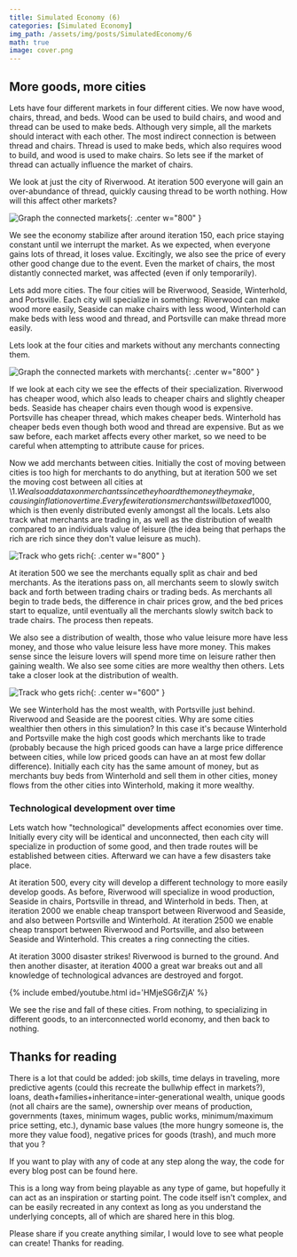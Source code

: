 ```yaml
---
title: Simulated Economy (6)
categories: [Simulated Economy]
img_path: /assets/img/posts/SimulatedEconomy/6
math: true
image: cover.png
---
```


## More goods, more cities
Lets have four different markets in four different cities. We now have wood, chairs, thread, and beds. Wood can be used to build chairs, and wood and thread can be used to make beds. Although very simple, all the markets should interact with each other. The most indirect connection is between thread and chairs. Thread is used to make beds, which also requires wood to build, and wood is used to make chairs. So lets see if the market of thread can actually influence the market of chairs.

We look at just the city of Riverwood. At iteration 500 everyone will gain an over-abundance of thread, quickly causing thread to be worth nothing. How will this affect other markets?

![Graph the connected markets](single.gif){: .center w="800" }

We see the economy stabilize after around iteration 150, each price staying constant until we interrupt the market. As we expected, when everyone gains lots of thread, it loses value. Excitingly, we also see the price of every other good change due to the event. Even the market of chairs, the most distantly connected market, was affected (even if only temporarily).

Lets add more cities. The four cities will be Riverwood, Seaside, Winterhold, and Portsville. Each city will specialize in something: Riverwood can make wood more easily, Seaside can make chairs with less wood, Winterhold can make beds with less wood and thread, and Portsville can make thread more easily. 

Lets look at the four cities and markets without any merchants connecting them.

![Graph the connected markets with merchants](no_merchants.gif){: .center w="800" }

If we look at each city we see the effects of their specialization. Riverwood has cheaper wood, which also leads to cheaper chairs and slightly cheaper beds. Seaside has cheaper chairs even though wood is expensive. Portsville has cheaper thread, which makes cheaper beds. Winterhold has cheaper beds even though both wood and thread are expensive. But as we saw before, each market affects every other market, so we need to be careful when attempting to attribute cause for prices.

Now we add merchants between cities. Initially the cost of moving between cities is too high for merchants to do anything, but at iteration 500 we set the moving cost between all cities at \\$1. We also add a tax on merchants since they hoard the money they make, causing inflation over time. Every few iterations merchants will be taxed %10 of the money they have over \\$1000, which is then evenly distributed evenly amongst all the locals. Lets also track what merchants are trading in, as well as the distribution of wealth compared to an individuals value of leisure (the idea being that perhaps the rich are rich since they don't value leisure as much).

![Track who gets rich](wealth_dist.gif){: .center w="800" }

At iteration 500 we see the merchants equally split as chair and bed merchants. As the iterations pass on, all merchants seem to slowly switch back and forth between trading chairs or trading beds. As merchants all begin to trade beds, the difference in chair prices grow, and the bed prices start to equalize, until eventually all the merchants slowly switch back to trade chairs. The process then repeats.

We also see a distribution of wealth, those who value leisure more have less money, and those who value leisure less have more money. This makes sense since the leisure lovers will spend more time on leisure rather then gaining wealth. We also see some cities are more wealthy then others. Lets take a closer look at the distribution of wealth.

![Track who gets rich](wealth.gif){: .center w="600" }

We see Winterhold has the most wealth, with Portsville just behind. Riverwood and Seaside are the poorest cities. Why are some cities wealthier then others in this simulation? In this case it's because Winterhold and Portsville make the high cost goods which merchants like to trade (probably because the high priced goods can have a large price difference between cities, while low priced goods can have an at most few dollar difference). Initially each city has the same amount of money, but as merchants buy beds from Winterhold and sell them in other cities, money flows from the other cities into Winterhold, making it more wealthy.

### Technological development over time
Lets watch how "technological" developments affect economies over time. Initially every city will be identical and unconnected, then each city will specialize in production of some good, and then trade routes will be established between cities. Afterward we can have a few disasters take place.

At iteration 500, every city will develop a different technology to more easily develop goods. As before, Riverwood will specialize in wood production, Seaside in chairs, Portsville in thread, and Winterhold in beds. Then, at iteration 2000 we enable cheap transport between Riverwood and Seaside, and also between Portsville and Winterhold. At iteration 2500 we enable cheap transport between Riverwood and Portsville, and also between Seaside and Winterhold. This creates a ring connecting the cities. 

At iteration 3000 disaster strikes! Riverwood is burned to the ground. And then another disaster, at iteration 4000 a great war breaks out and all knowledge of technological advances are destroyed and forgot.

{% include embed/youtube.html id='HMjeSG6rZjA' %}

We see the rise and fall of these cities. From nothing, to specializing in different goods, to an interconnected world economy, and then back to nothing. 

## Thanks for reading
There is a lot that could be added: job skills, time delays in traveling, more predictive agents (could this recreate the bullwhip effect in markets?), loans, death+families+inheritance=inter-generational wealth, unique goods (not all chairs are the same), ownership over means of production, governments (taxes, minimum wages, public works, minimum/maximum price setting, etc.), dynamic base values (the more hungry someone is, the more they value food), negative prices for goods (trash), and much more that you ? 

If you want to play with any of code at any step along the way, the code for every blog post can be found here. 

This is a long way from being playable as any type of game, but hopefully it can act as an inspiration or starting point. The code itself isn't complex, and can be easily recreated in any context as long as you understand the underlying concepts, all of which are shared here in this blog. 

Please share if you create anything similar, I would love to see what people can create! Thanks for reading.